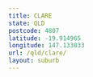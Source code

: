 ```yaml
---
title: CLARE
state: QLD
postcode: 4807
latitude: -19.914965
longitude: 147.133033
url: /qld/clare/
layout: suburb
---
```

